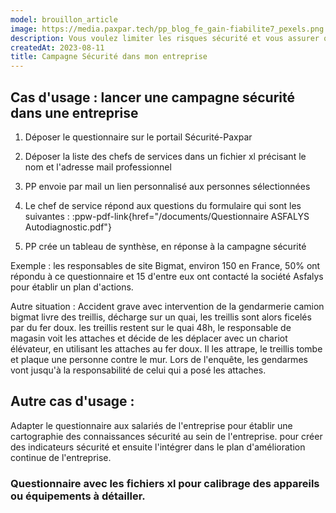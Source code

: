 ```yaml
---
model: brouillon_article
image: https://media.paxpar.tech/pp_blog_fe_gain-fiabilite7_pexels.png
description: Vous voulez limiter les risques sécurité et vous assurer que tous vos salariés ont été sensibilisés aux consignes  📖 Lire l'article
createdAt: 2023-08-11
title: Campagne Sécurité dans mon entreprise
---
```


## Cas d'usage : lancer une campagne sécurité dans une entreprise

1. Déposer le questionnaire sur le portail Sécurité-Paxpar
2. Déposer la liste des chefs de services dans un fichier xl précisant le nom et l'adresse mail professionnel
3. PP envoie par mail un lien personnalisé aux personnes sélectionnées
4. Le chef de service répond aux questions du formulaire qui sont les suivantes :
:ppw-pdf-link{href="/documents/Questionnaire ASFALYS Autodiagnostic.pdf"}

6. PP crée un tableau de synthèse, en réponse à la campagne sécurité

Exemple : les responsables de site Bigmat, environ 150 en France, 50% ont répondu à ce questionnaire et 15 d'entre eux ont contacté la société Asfalys pour établir un plan d'actions.

Autre situation : Accident grave avec intervention de la gendarmerie
camion bigmat livre des treillis, décharge sur un quai, les treillis sont alors ficelés par du fer doux.
les treillis restent sur le quai 48h, le responsable de magasin voit les attaches et décide de les déplacer avec un chariot élévateur, en utilisant les attaches au fer doux.
Il les attrape, le treillis tombe et plaque une personne contre le mur.
Lors de l'enquête, les gendarmes vont jusqu'à la responsabilité de celui qui a posé les attaches.



## Autre cas d'usage :
Adapter le questionnaire aux salariés de l'entreprise pour établir une cartographie des connaissances sécurité au sein de l'entreprise.
pour créer des indicateurs sécurité et ensuite l'intégrer dans le plan d'amélioration continue de l'entreprise.


### Questionnaire avec les fichiers xl pour calibrage des appareils ou équipements à détailler.